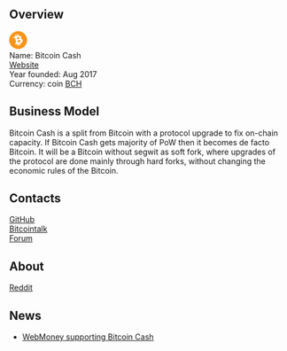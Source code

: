 ## Overview
  ![Bitcoin Cash logo](../projects/logo/bitcoin_cash.png)   
  Name: Bitcoin Cash  
  [Website](https://www.bitcoincash.org/)  
  Year founded: Aug 2017  
  Currency: coin [BCH](https://coinmarketcap.com/currencies/bitcoin-cash/)  
## Business Model
   Bitcoin Cash is a split from Bitcoin with a protocol upgrade to fix on-chain capacity. If Bitcoin Cash gets majority of PoW then it becomes de facto Bitcoin.
It will be a Bitcoin without segwit as soft fork, where upgrades of the protocol are done mainly through hard forks, without changing the economic rules of the Bitcoin.
## Contacts
   [GitHub](https://github.com/bitcoin-abc)  
   [Bitcointalk](https://bitcointalk.org/index.php?topic=2040221.0)  
   [Forum](http://www.bccforums.net/)  
## About 
[Reddit](http://reddit.com/r/Bitcoinabc) 
## News
* [WebMoney supporting Bitcoin Cash](../news/bitcoin_cash-13-09-2017.md)
